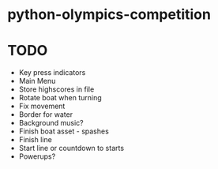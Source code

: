 # python-olympics-competition

# TODO

* Key press indicators
* Main Menu
* Store highscores in file
* Rotate boat when turning
* Fix movement
* Border for water
* Background music?
* Finish boat asset - spashes
* Finish line
* Start line or countdown to starts
* Powerups?